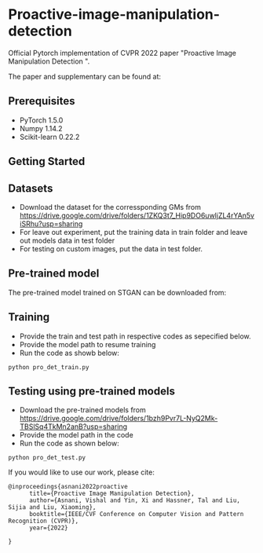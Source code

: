 # Proactive-image-manipulation-detection
Official Pytorch implementation of CVPR 2022 paper "Proactive Image Manipulation Detection ".

The paper and supplementary can be found at: 



## Prerequisites

- PyTorch 1.5.0
- Numpy 1.14.2
- Scikit-learn 0.22.2

## Getting Started

## Datasets 
- Download the dataset for the corressponding GMs from https://drive.google.com/drive/folders/1ZKQ3t7_Hip9DO6uwljZL4rYAn5viSRhu?usp=sharing
- For leave out experiment, put the training data in train folder and leave out models data in test folder
- For testing on custom images, put the data in test folder.

## Pre-trained model
The pre-trained model trained on STGAN can be downloaded from: 

## Training
- Provide the train and test path in respective codes as sepecified below. 
- Provide the model path to resume training
- Run the code as showb below:

```
python pro_det_train.py
```



## Testing using pre-trained models
- Download the pre-trained models from https://drive.google.com/drive/folders/1bzh9Pvr7L-NyQ2Mk-TBSlSq4TkMn2anB?usp=sharing
- Provide the model path in the code
- Run the code as shown below:

```
python pro_det_test.py
```


If you would like to use our work, please cite:
```
@inproceedings{asnani2022proactive
      title={Proactive Image Manipulation Detection}, 
      author={Asnani, Vishal and Yin, Xi and Hassner, Tal and Liu, Sijia and Liu, Xiaoming},
      booktitle={IEEE/CVF Conference on Computer Vision and Pattern Recognition (CVPR)},
      year={2022}
      
}
```
